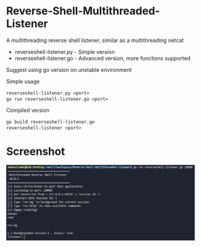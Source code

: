# Reverse-Shell-Multithreaded-Listener
A multithreading reverse shell listener, similar as a multithreading netcat

- reverseshell-listener.py - Simple version
- reverseshell-listener.go - Advanced version, more functions supported

Suggest using go version on unstable environment

Simple usage
```
reverseshell-listener.py <port>
go run reverseshell-listener.go <port>
```
Compiled version
```
go build reverseshell-listener.go
reverseshell-listener <port>
```

# Screenshot
![Screenshot](screenshot.png)